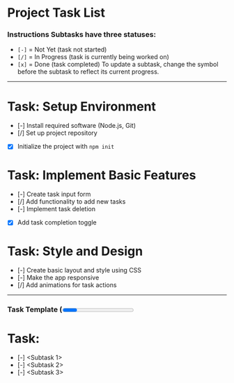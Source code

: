 # Project Task List
### Instructions Subtasks have three statuses:
- `[-]` = Not Yet (task not started)
- `[/]` = In Progress (task is currently being worked on)
- `[x]` = Done (task completed)
To update a subtask, change the symbol before the subtask to reflect its current progress.

--- 

# Task: Setup Environment
- [-] Install required software (Node.js, Git)
- [/] Set up project repository
- [x] Initialize the project with `npm init`

# Task: Implement Basic Features
- [-] Create task input form
- [/] Add functionality to add new tasks
- [-] Implement task deletion
- [x] Add task completion toggle

# Task: Style and Design
- [-] Create basic layout and style using CSS
- [-] Make the app responsive
- [/] Add animations for task actions

---
### Task Template (<Progress Percentage>%)

# Task: <Task Title>
- [-] <Subtask 1>
- [-] <Subtask 2>
- [-] <Subtask 3>
